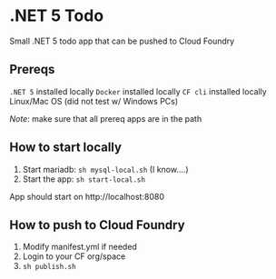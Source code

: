# .NET 5 Todo

Small .NET 5 todo app that can be pushed to Cloud Foundry

## Prereqs
`.NET 5` installed locally
`Docker` installed locally
`CF cli` installed locally
Linux/Mac OS (did not test w/ Windows PCs)

*Note*: make sure that all prereq apps are in the path

## How to start locally
1. Start mariadb: `sh mysql-local.sh` (I know....)
1. Start the app: `sh start-local.sh`

App should start on http://localhost:8080

## How to push to Cloud Foundry
1. Modify manifest.yml if needed
1. Login to your CF org/space
1. `sh publish.sh`
